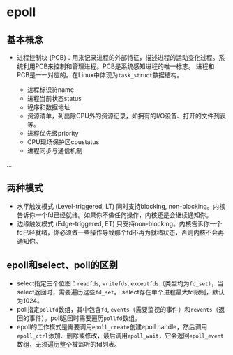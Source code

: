 # epoll

## 基本概念

* 进程控制块 (PCB)：用来记录进程的外部特征，描述进程的运动变化过程。系统利用PCB来控制和管理进程。PCB是系统感知进程的唯一标志。
  进程和PCB是一一对应的。在Linux中体现为`task_struct`数据结构。
  
  * 进程标识符name
  * 进程当前状态status
  * 程序和数据地址
  * 资源清单，列出除CPU外的资源记录，如拥有的I/O设备、打开的文件列表等。
  * 进程优先级priority
  * CPU现场保护区cpustatus
  * 进程同步与通信机制

...

## 两种模式

* 水平触发模式 (Level-triggered, LT)
  同时支持blocking, non-blocking。内核告诉你一个fd已经就绪。如果你不做任何操作，内核还是会继续通知你。
* 边缘触发模式 (Edge-triggered, ET)
  只支持non-blocking。内核告诉你一个fd已经就绪，你必须做一些操作导致那个fd不再为就绪状态，否则内核不会再通知你。

## epoll和select、poll的区别

* select指定三个位图：`readfds`, `writefds`, `exceptfds`（类型均为`fd_set`），当select返回时，需要遍历这些`fd_set`。
  select存在单个进程最大fd限制，默认为1024。
* poll指定`pollfd`数组，其中包含`fd`, `events`（需要监视的事件）和`revents`（返回的事件）。poll返回时需要遍历`pollfd`数组。
* epoll的工作模式是需要调用`epoll_create`创建epoll handle，然后调用`epoll_ctrl`添加、删除或修改，最后调用`epoll_wait`，它会返回`epoll_event`数组，无须遍历整个被监听的fd列表。
